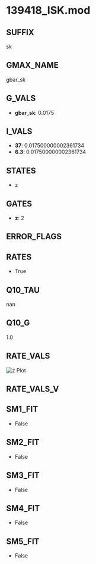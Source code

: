 # 139418_ISK.mod

## SUFFIX

sk

## GMAX_NAME

gbar_sk

## G_VALS

- **gbar_sk**: 0.0175

## I_VALS

- **37**: 0.017500000002361734
- **6.3**: 0.017500000002361734

## STATES

- z

## GATES

- **z**: 2

## ERROR_FLAGS


## RATES

- True

## Q10_TAU

nan

## Q10_G

1.0

## RATE_VALS

![z Plot](/Users/pbozelos/Dropbox/icg-Chai-Panos/supermodels/output_markdown_files/KCa/139418_ISK.mod/images/z.png)

## RATE_VALS_V

## SM1_FIT

- False

## SM2_FIT

- False

## SM3_FIT

- False

## SM4_FIT

- False

## SM5_FIT

- False

